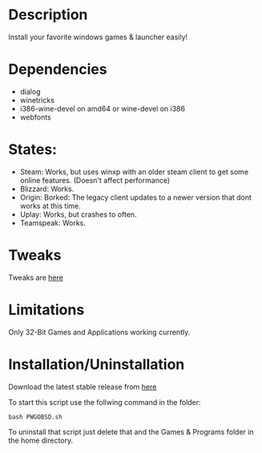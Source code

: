 # Description

Install your favorite windows games & launcher easily!

# Dependencies

- dialog
- winetricks
- i386-wine-devel on amd64 or wine-devel on i386
- webfonts

# States:

- Steam: Works, but uses winxp with an older steam client to get some online features. (Doesn't affect performance)
- Blizzard: Works.
- Origin: Borked: The legacy client updates to a newer version that dont works at this time.
- Uplay: Works, but crashes to often.
- Teamspeak: Works.

# Tweaks

Tweaks are [here](Tweaks.md)

# Limitations

Only 32-Bit Games and Applications working currently.

# Installation/Uninstallation

Download the latest stable release from [here](https://github.com/Alexander88207/PWGOBSD/releases)

To start this script use the follwing command in the folder:
```
bash PWGOBSD.sh
```

To uninstall that script just delete that and the Games & Programs folder in the home directory.
